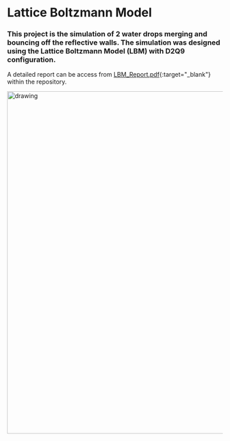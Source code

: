 # Lattice Boltzmann Model

### This project is the simulation of 2 water drops merging and bouncing off the reflective walls. The simulation was designed using the Lattice Boltzmann Model (LBM) with D2Q9 configuration.

A detailed report can be access from [LBM_Report.pdf](./LBM_Report.pdf){:target="_blank"} within the repository. 

<img src="./lbm_plots/simulation.gif" alt="drawing" style="width:800px;"/>

